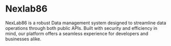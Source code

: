 # Nexlab86
NexLab86 is a robust Data management system designed to streamline data operations through both public APIs. Built with security and efficiency in mind, our platform offers a seamless experience for developers and businesses alike.
